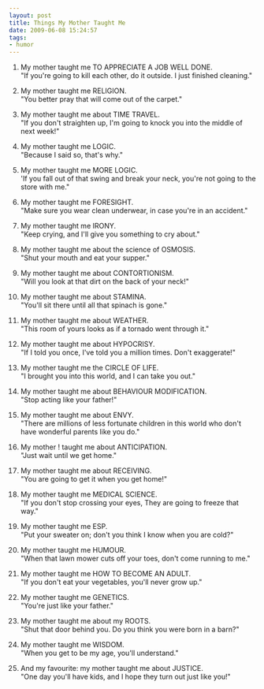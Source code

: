 ```yaml
---
layout: post
title: Things My Mother Taught Me
date: 2009-06-08 15:24:57
tags: 
- humor
---
```

1. My mother taught me TO APPRECIATE A JOB WELL DONE.  
"If you're going to kill each other, do it outside. I just finished cleaning."

2. My mother taught me RELIGION.  
"You better pray that will come out of the carpet."

3. My mother taught me about TIME TRAVEL.  
"If you don't straighten up, I'm going to knock you into the middle of next week!"

4. My mother taught me LOGIC.  
"Because I said so, that's why."

5. My mother taught me MORE LOGIC.  
'If you fall out of that swing and break your neck, you're not going to the store with me."

6. My mother taught me FORESIGHT.  
"Make sure you wear clean underwear, in case you're in an accident."

7. My mother taught me IRONY.  
"Keep crying, and I'll give you something to cry about."

8. My mother taught me about the science of OSMOSIS.  
"Shut your mouth and eat your supper."

9. My mother taught me about CONTORTIONISM.  
"Will you look at that dirt on the back of your neck!"

10. My mother taught me about STAMINA.  
"You'll sit there until all that spinach is gone."

11. My mother taught me about WEATHER.  
"This room of yours looks as if a tornado went through it."

12. My mother taught me about HYPOCRISY.  
"If I told you once, I've told you a million times. Don't exaggerate!"

13. My mother taught me the CIRCLE OF LIFE.  
"I brought you into this world, and I can take you out."

14. My mother taught me about BEHAVIOUR MODIFICATION.  
"Stop acting like your father!"

15. My mother taught me about ENVY.  
"There are millions of less fortunate children in this world who don't have wonderful parents like you do."

16. My mother ! taught me about ANTICIPATION.  
"Just wait until we get home."

17. My mother taught me about RECEIVING.  
"You are going to get it when you get home!"

18. My mother taught me MEDICAL SCIENCE.  
"If you don't stop crossing your eyes, They are going to freeze that way."

19. My mother taught me ESP.  
"Put your sweater on; don't you think I know when you are cold?"

20. My mother taught me HUMOUR.  
"When that lawn mower cuts off your toes, don't come running to me."

21. My mother taught me HOW TO BECOME AN ADULT.  
"If you don't eat your vegetables, you'll never grow up."

22. My mother taught me GENETICS.  
"You're just like your father."

23. My mother taught me about my ROOTS.  
"Shut that door behind you. Do you think you were born in a barn?"

24. My mother taught me WISDOM.  
"When you get to be my age, you'll understand."

25. And my favourite: my mother taught me about JUSTICE.  
"One day you'll have kids, and I hope they turn out just like you!"